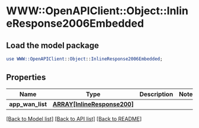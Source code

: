 # WWW::OpenAPIClient::Object::InlineResponse2006Embedded

## Load the model package
```perl
use WWW::OpenAPIClient::Object::InlineResponse2006Embedded;
```

## Properties
Name | Type | Description | Notes
------------ | ------------- | ------------- | -------------
**app_wan_list** | [**ARRAY[InlineResponse200]**](InlineResponse200.md) |  | 

[[Back to Model list]](../README.md#documentation-for-models) [[Back to API list]](../README.md#documentation-for-api-endpoints) [[Back to README]](../README.md)



